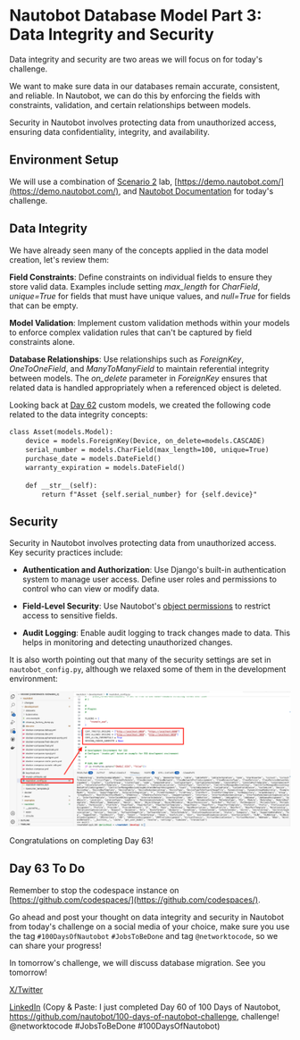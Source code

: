 # Nautobot Database Model Part 3: Data Integrity and Security

Data integrity and security are two areas we will focus on for today's challenge.

We want to make sure data in our databases remain accurate, consistent, and reliable. In Nautobot, we can do this by enforcing the fields with constraints, validation, and certain relationships between models.

Security in Nautobot involves protecting data from unauthorized access, ensuring data confidentiality, integrity, and availability.

## Environment Setup

We will use a combination of [Scenario 2](../Lab_Setup/scenario_2_setup/README.md) lab, [https://demo.nautobot.com/](https://demo.nautobot.com/), and [Nautobot Documentation](https://docs.nautobot.com/projects/core/en/latest/user-guide/core-data-model/overview/introduction/) for today's challenge. 

## Data Integrity 

We have already seen many of the concepts applied in the data model creation, let's review them: 

**Field Constraints**: Define constraints on individual fields to ensure they store valid data. Examples include setting *max_length* for *CharField*, *unique=True* for fields that must have unique values, and *null=True* for fields that can be empty.

**Model Validation**: Implement custom validation methods within your models to enforce complex validation rules that can't be captured by field constraints alone.

**Database Relationships**: Use relationships such as *ForeignKey*, *OneToOneField*, and *ManyToManyField* to maintain referential integrity between models. The *on_delete* parameter in *ForeignKey* ensures that related data is handled appropriately when a referenced object is deleted.

Looking back at [Day 62](../Day062_Database_Models_2_Custom_Models/README.md) custom models, we created the following code related to the data integrity concepts: 

```
class Asset(models.Model):
    device = models.ForeignKey(Device, on_delete=models.CASCADE)
    serial_number = models.CharField(max_length=100, unique=True)
    purchase_date = models.DateField()
    warranty_expiration = models.DateField()

    def __str__(self):
        return f"Asset {self.serial_number} for {self.device}"
```

## Security 

Security in Nautobot involves protecting data from unauthorized access. Key security practices include:

- **Authentication and Authorization**: Use Django's built-in authentication system to manage user access. Define user roles and permissions to control who can view or modify data.

- **Field-Level Security**: Use Nautobot's [object permissions](https://docs.nautobot.com/projects/core/en/stable/user-guide/platform-functionality/users/objectpermission/) to restrict access to sensitive fields.

- **Audit Logging**: Enable audit logging to track changes made to data. This helps in monitoring and detecting unauthorized changes.

It is also worth pointing out that many of the security settings are set in `nautobot_config.py`, although we relaxed some of them in the development environment: 

![nautobot_config_settings](images/nautobot_config_settings.png)

Congratulations on completing Day 63! 

## Day 63 To Do

Remember to stop the codespace instance on [https://github.com/codespaces/](https://github.com/codespaces/). 

Go ahead and post your thought on data integrity and security in Nautobot from today's challenge on a social media of your choice, make sure you use the tag `#100DaysOfNautobot` `#JobsToBeDone` and tag `@networktocode`, so we can share your progress! 

In tomorrow's challenge, we will discuss database migration. See you tomorrow! 

[X/Twitter](<https://twitter.com/intent/tweet?url=https://github.com/nautobot/100-days-of-nautobot&text=I+just+completed+Day+60+of+the+100+days+of+nautobot+challenge+!&hashtags=100DaysOfNautobot,JobsToBeDone>)

[LinkedIn](https://www.linkedin.com/) (Copy & Paste: I just completed Day 60 of 100 Days of Nautobot, https://github.com/nautobot/100-days-of-nautobot-challenge, challenge! @networktocode #JobsToBeDone #100DaysOfNautobot) 